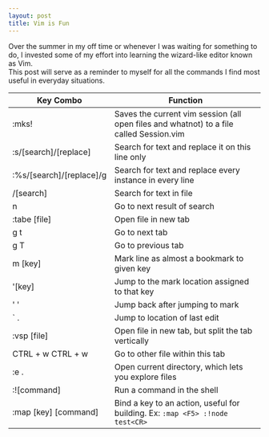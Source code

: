 ```yaml
---
layout: post
title: Vim is Fun
---
```


Over the summer in my off time or whenever I was waiting for something to do, I invested some of my effort into learning the wizard-like editor known as Vim.  
This post will serve as a reminder to myself for all the commands I find most useful in everyday situations.

<!--READMORE-->

| Key Combo | Function |
| --------- | -------- |
| :mks! | Saves the current vim session (all open files and whatnot) to a file called Session.vim |
| :s/[search]/[replace] | Search for text and replace it on this line only |
| :%s/[search]/[replace]/g | Search for text and replace every instance in every line | 
| /[search] | Search for text in file |
| n | Go to next result of search |
| :tabe [file] | Open file in new tab |
| g t | Go to next tab |
| g T | Go to previous tab |
| m [key] | Mark line as almost a bookmark to given key |
| '[key] | Jump to the mark location assigned to that key |
| ' ' | Jump back after jumping to mark |
| ` . | Jump to location of last edit |
| :vsp [file] | Open file in new tab, but split the tab vertically |
| CTRL + w CTRL + w | Go to other file within this tab |
| :e . | Open current directory, which lets you explore files |
| :![command] | Run a command in the shell |
| :map [key] [command] | Bind a key to an action, useful for building. Ex: `:map <F5> :!node test<CR>` |

